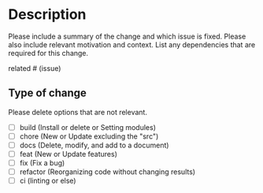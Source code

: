 # Description

Please include a summary of the change and which issue is fixed. Please also include relevant motivation and context. List any dependencies that are required for this change.

related # (issue)

## Type of change

Please delete options that are not relevant.

- [ ] build (Install or delete or Setting modules)
- [ ] chore (New or Update excluding the "src")
- [ ] docs (Delete, modify, and add to a document)
- [ ] feat (New or Update features)
- [ ] fix (Fix a bug)
- [ ] refactor (Reorganizing code without changing results)
- [ ] ci (linting or else)
